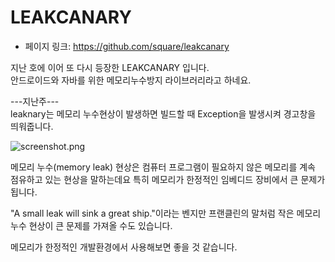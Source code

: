 # LEAKCANARY
 - 페이지 링크: https://github.com/square/leakcanary

지난 호에 이어 또 다시 등장한 LEAKCANARY 입니다.  
안드로이드와 자바를 위한 메모리누수방지 라이브러리라고 하네요.  

---지난주---  
leaknary는 메모리 누수현상이 발생하면 빌드할 때 Exception을 발생시켜 경고창을 띄워줍니다.

![screenshot.png](https://raw.githubusercontent.com/TeamSEGO/github-trend-kr/master/img/014-02-01.png)



메모리 누수(memory leak) 현상은 컴퓨터 프로그램이 필요하지 않은 메모리를 계속 점유하고 있는 현상을 말하는데요 특히 메모리가 한정적인 임베디드 장비에서 큰 문제가 됩니다.

"A small leak will sink a great ship."이라는 벤지만 프랜클린의 말처럼 작은 메모리 누수 현상이 큰 문제를 가져올 수도 있습니다. 

메모리가 한정적인 개발환경에서 사용해보면 좋을 것 같습니다.